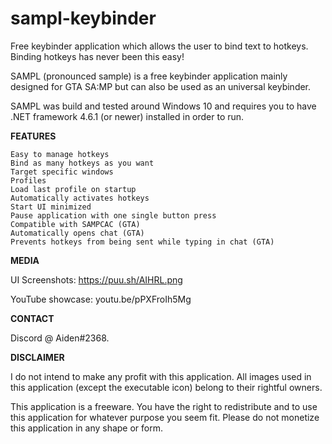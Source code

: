 # sampl-keybinder
Free keybinder application which allows the user to bind text to hotkeys. Binding hotkeys has never been this easy!

SAMPL (pronounced sample) is a free keybinder application mainly designed for GTA SA:MP but can also be used as an universal keybinder.

SAMPL was build and tested around Windows 10 and requires you to have .NET framework 4.6.1 (or newer) installed in order to run.

**FEATURES**

    Easy to manage hotkeys
    Bind as many hotkeys as you want
    Target specific windows
    Profiles
    Load last profile on startup
    Automatically activates hotkeys
    Start UI minimized
    Pause application with one single button press
    Compatible with SAMPCAC (GTA)
    Automatically opens chat (GTA)
    Prevents hotkeys from being sent while typing in chat (GTA)

**MEDIA**

UI Screenshots: https://puu.sh/AIHRL.png

YouTube showcase: youtu.be/pPXFroIh5Mg

**CONTACT**

Discord @ Aiden#2368.

**DISCLAIMER**

I do not intend to make any profit with this application. All images used in this application (except the executable icon) belong to their rightful owners.

This application is a freeware. You have the right to redistribute and to use this application for whatever purpose you seem fit. Please do not monetize this application in any shape or form. 

